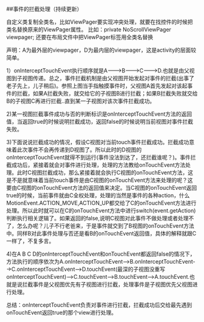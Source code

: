 ##事件的拦截处理（持续更新）

自定义类复制全类名，比如ViewPager要实现冲突处理，就要在找控件的时候把类名替换原来的ViewPager属性。
比如：private NoScrollViewPager viewpager;
还要在布局文件中把ViewPager标签用全类名替换


声明：A为最外层的viewpager，D为最内层的viewpager，这是activity的层面较简单。

1）onInterceptTouchEvent执行顺序就是A--->B--->C--->D.也就是由父视图到子视图传递。总之，事件拦截机制是由父视图开始发起对事件的拦截(出事了老子先上，儿子稍后)。参照上图当手指触摸事件时，父视图A首先发起对该起事件的拦截，如果A拦截失败，就交给它的子视图B进行拦截；如果B拦截失败就交给B的子视图C再进行拦截..直到某一子视图对该次事件拦截成功。

2)某一视图拦截事件成功与否的判断标识是onInterceptTouchEvent方法的返回值，当返回true的时候说明拦截成功，返回false的时候说明当前视图对事件拦截失败。

3)下面说说拦截成功的情况，假设C视图对当前touch事件拦截成功。拦截成功意味着此次事件不会再传递到D视图了。所以此时的D视图的onInterceptTouchEvent就得不到运行(事件没法到达了，还拦截谁呢？)。事件拦截成功后，紧接着就会对事件进行处理，处理的方法教给onTouchEvent方法处理。此时C视图拦截成功，那么紧接着就会执行C视图的onTouchEvent方法，这是不是就意味着当前touch事件是由C视图的onTouchEvent方法来处理的呢？这要由C视图的onTouchEvent方法的返回值来决定。当C视图的onTouchEvent返回true的时候，当前事件就由C全权处理，处理的当然是事件的各种action，什么MotionEvent.ACTION_MOVE,ACTION_UP都交给了C的onTouchEvent方法进行处理。所以此时就可以在C的onTouchEvent方法中进行switch(event.getAction)判断执行相关逻辑了。如果返回的false,说明C视图对此事件不做处理或者处理不了，怎么办呢？儿子不行老爸来，于是事件就交到了B视图的onTouchEvent方法中。同样B对此事件处理与否还是看B的onTouchEvent返回值，具体的解释就跟C一样了，不复多言。

4)在A B C D的onInterceptTouchEvent和onTouchEvent都返回false的情况下，方法执行的顺序依次为A.onInterceptTouchEvent-->B.onInterceptTouchEvent-->C.onInterceptTouchEvent-->D.touchEvent(最深的子视图没重写onInterceptTouchEvent)-->C.touchEvent-->B.touchEvent-->A.touchEvent.也就是说拦截事件是父视图优先有子视图进行拦截，处理事件是子视图优先父视图进行处理。

总结：onInterceptTouchEvent负责对事件进行拦截，拦截成功后交给最先遇到onTouchEvent返回true的那个view进行处理。
